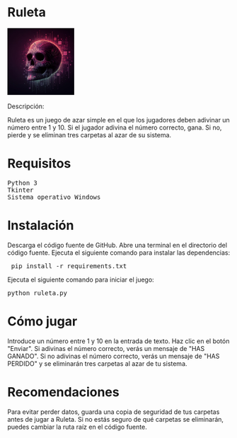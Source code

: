 # Ruleta


<img  width="30%" src="imagen.jpeg">

Descripción:






Ruleta es un juego de azar simple en el que los jugadores deben adivinar un número entre 1 y 10. Si el jugador adivina el número correcto, gana. Si no, pierde y se eliminan tres carpetas al azar de su sistema.

 # Requisitos
<pre>
Python 3
Tkinter
Sistema operativo Windows
</pre>
# Instalación

Descarga el código fuente de GitHub.
Abre una terminal en el directorio del código fuente.
Ejecuta el siguiente comando para instalar las dependencias:
<pre> pip install -r requirements.txt </pre> 
Ejecuta el siguiente comando para iniciar el juego:
<pre>python ruleta.py</pre>

# Cómo jugar

Introduce un número entre 1 y 10 en la entrada de texto.
Haz clic en el botón "Enviar".
Si adivinas el número correcto, verás un mensaje de "HAS GANADO".
Si no adivinas el número correcto, verás un mensaje de "HAS PERDIDO" y se eliminarán tres carpetas al azar de tu sistema.

# Recomendaciones

Para evitar perder datos, guarda una copia de seguridad de tus carpetas antes de jugar a Ruleta.
Si no estás seguro de qué carpetas se eliminarán, puedes cambiar la ruta raíz en el código fuente. 
